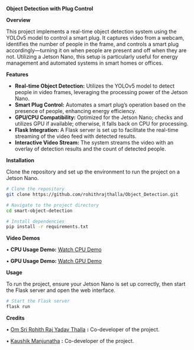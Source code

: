 **Object Detection with Plug Control**

**Overview**

This project implements a real-time object detection system using the YOLOv5 model to control a smart plug. It captures video from a webcam, identifies the number of people in the frame, and controls a smart plug accordingly—turning it on when people are present and off when they are not. Utilizing a Jetson Nano, this setup is particularly useful for energy management and automated systems in smart homes or offices.

**Features**

- **Real-time Object Detection:** Utilizes the YOLOv5 model to detect people in video frames, leveraging the processing power of the Jetson Nano.
- **Smart Plug Control:** Automates a smart plug’s operation based on the presence of people, enhancing energy efficiency.
- **GPU/CPU Compatibility:** Optimized for the Jetson Nano; checks and utilizes GPU if available; otherwise, it falls back on CPU for processing.
- **Flask Integration:** A Flask server is set up to facilitate the real-time streaming of the video feed with detected results.
- **Interactive Video Stream:** The system streams the video with an overlay of detection results and the count of detected people.

**Installation**

Clone the repository and set up the environment to run the project on a Jetson Nano.

```bash
# Clone the repository
git clone https://github.com/rohithrajthalla/Object_Detection.git

# Navigate to the project directory
cd smart-object-detection

# Install dependencies
pip install -r requirements.txt 
```

**Video Demos**

•	**CPU Usage Demo:** [Watch CPU Demo](https://youtu.be/kkErkrrjcjI) 

•	**GPU Usage Demo:** [Watch GPU Demo](https://youtu.be/pVOZdgl-qto) 

**Usage**

To run the project, ensure your Jetson Nano is set up correctly, then start the Flask server and open the web interface.

```bash
# Start the Flask server
flask run
```

**Credits**

•	[Om Sri Rohith Raj Yadav Thalla](https://github.com/rohithrajthalla) **:** Co-developer of the project.

•	[Kaushik Manjunatha](https://github.com/kaushikmanjunatha) **:** Co-developer of the project.